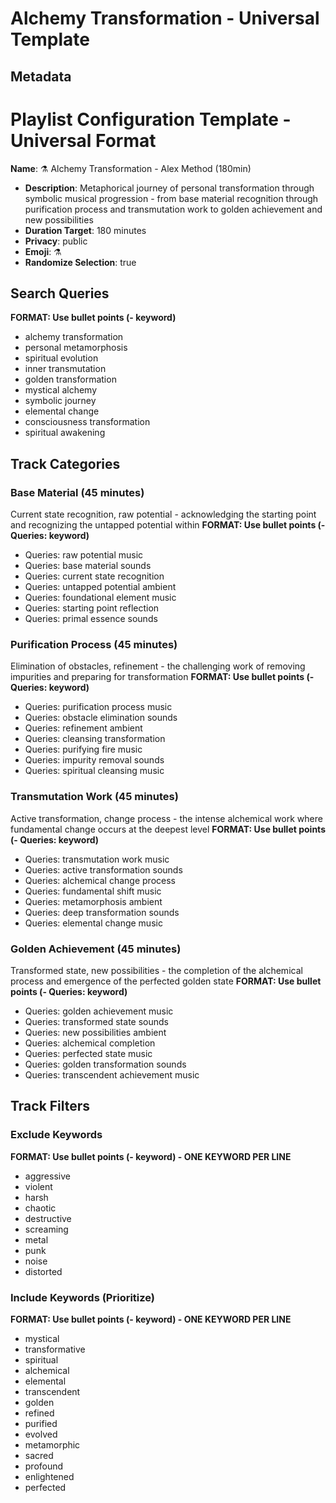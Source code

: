 # Alchemy Transformation - Universal Template

## Metadata
# Playlist Configuration Template - Universal Format

**Name**: ⚗️ Alchemy Transformation - Alex Method (180min)
- **Description**: Metaphorical journey of personal transformation through symbolic musical progression - from base material recognition through purification process and transmutation work to golden achievement and new possibilities
- **Duration Target**: 180 minutes
- **Privacy**: public
- **Emoji**: ⚗️
- **Randomize Selection**: true

## Search Queries
**FORMAT: Use bullet points (- keyword)**
- alchemy transformation
- personal metamorphosis
- spiritual evolution
- inner transmutation
- golden transformation
- mystical alchemy
- symbolic journey
- elemental change
- consciousness transformation
- spiritual awakening

## Track Categories
### Base Material (45 minutes)
Current state recognition, raw potential - acknowledging the starting point and recognizing the untapped potential within
**FORMAT: Use bullet points (- Queries: keyword)**
- Queries: raw potential music
- Queries: base material sounds
- Queries: current state recognition
- Queries: untapped potential ambient
- Queries: foundational element music
- Queries: starting point reflection
- Queries: primal essence sounds

### Purification Process (45 minutes)
Elimination of obstacles, refinement - the challenging work of removing impurities and preparing for transformation
**FORMAT: Use bullet points (- Queries: keyword)**
- Queries: purification process music
- Queries: obstacle elimination sounds
- Queries: refinement ambient
- Queries: cleansing transformation
- Queries: purifying fire music
- Queries: impurity removal sounds
- Queries: spiritual cleansing music

### Transmutation Work (45 minutes)
Active transformation, change process - the intense alchemical work where fundamental change occurs at the deepest level
**FORMAT: Use bullet points (- Queries: keyword)**
- Queries: transmutation work music
- Queries: active transformation sounds
- Queries: alchemical change process
- Queries: fundamental shift music
- Queries: metamorphosis ambient
- Queries: deep transformation sounds
- Queries: elemental change music

### Golden Achievement (45 minutes)
Transformed state, new possibilities - the completion of the alchemical process and emergence of the perfected golden state
**FORMAT: Use bullet points (- Queries: keyword)**
- Queries: golden achievement music
- Queries: transformed state sounds
- Queries: new possibilities ambient
- Queries: alchemical completion
- Queries: perfected state music
- Queries: golden transformation sounds
- Queries: transcendent achievement music

## Track Filters
### Exclude Keywords
**FORMAT: Use bullet points (- keyword) - ONE KEYWORD PER LINE**
- aggressive
- violent
- harsh
- chaotic
- destructive
- screaming
- metal
- punk
- noise
- distorted

### Include Keywords (Prioritize)
**FORMAT: Use bullet points (- keyword) - ONE KEYWORD PER LINE**
- mystical
- transformative
- spiritual
- alchemical
- elemental
- transcendent
- golden
- refined
- purified
- evolved
- metamorphic
- sacred
- profound
- enlightened
- perfected

